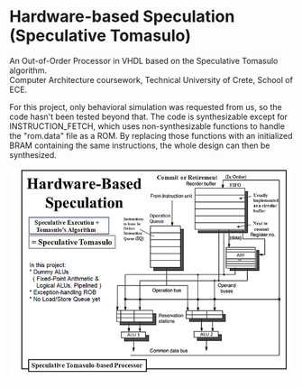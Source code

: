 # Hardware-based Speculation (Speculative Tomasulo)
An Out-of-Order Processor in VHDL based on the Speculative Tomasulo algorithm.  
Computer Architecture coursework, Technical University of Crete, School of ECE.

For this project, only behavioral simulation was requested from us, so the code hasn't been tested beyond that. The code is synthesizable except for INSTRUCTION_FETCH, which uses non-synthesizable functions to handle the "rom.data" file as a ROM. By replacing those functions with an initialized BRAM containing the same instructions, the whole design can then be synthesized.

![](Speculative_Tomasulo.png) 

